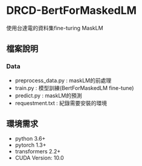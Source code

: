 # DRCD-BertForMaskedLM
使用台達電的資料集fine-turing MaskLM

## 檔案說明
### Data
- preprocess_data.py : maskLM的前處理
- train.py : 模型訓練(BertForMaskedLM fine-tune)
- predict.py : maskLM的預測
- requestment.txt : 紀錄需要安裝的環境
## 環境需求
- python 3.6+
- pytorch 1.3+
- transformers 2.2+
- CUDA Version: 10.0
